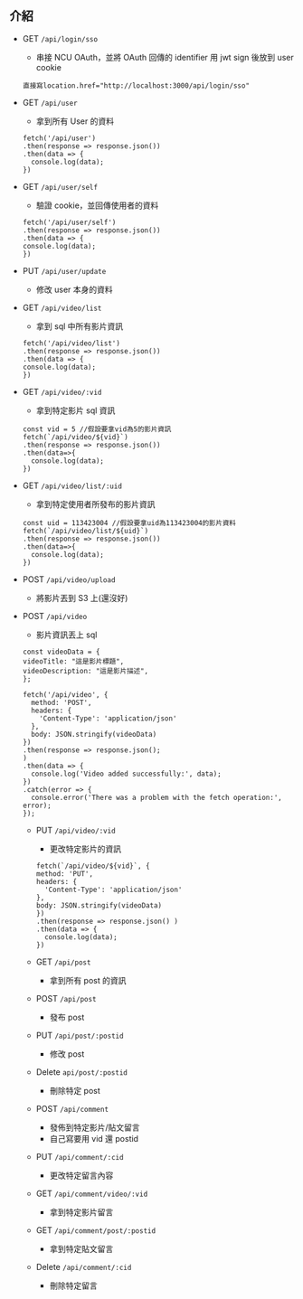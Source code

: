 ## 介紹

- GET `/api/login/sso`

  - 串接 NCU OAuth，並將 OAuth 回傳的 identifier 用 jwt sign 後放到 user cookie

  ```
  直接寫location.href="http://localhost:3000/api/login/sso"
  ```

- GET `/api/user`

  - 拿到所有 User 的資料

  ```
  fetch('/api/user')
  .then(response => response.json())
  .then(data => {
    console.log(data);
  })
  ```

- GET `/api/user/self`

  - 驗證 cookie，並回傳使用者的資料

  ```
  fetch('/api/user/self')
  .then(response => response.json())
  .then(data => {
  console.log(data);
  })
  ```

- PUT `/api/user/update`

  - 修改 user 本身的資料

- GET `/api/video/list`

  - 拿到 sql 中所有影片資訊

  ```
  fetch('/api/video/list')
  .then(response => response.json())
  .then(data => {
  console.log(data);
  })
  ```

- GET `/api/video/:vid`

  - 拿到特定影片 sql 資訊

  ```
  const vid = 5 //假設要拿vid為5的影片資訊
  fetch(`/api/video/${vid}`)
  .then(response => response.json())
  .then(data=>{
    console.log(data);
  })
  ```

- GET `/api/video/list/:uid`

  - 拿到特定使用者所發布的影片資訊

  ```
  const uid = 113423004 //假設要拿uid為113423004的影片資料
  fetch(`/api/video/list/${uid}`)
  .then(response => response.json())
  .then(data=>{
    console.log(data);
  })
  ```

- POST `/api/video/upload`

  - 將影片丟到 S3 上(還沒好)

- POST `/api/video`

  - 影片資訊丟上 sql

  ```
  const videoData = {
  videoTitle: "這是影片標題",
  videoDescription: "這是影片描述",
  };

  fetch('/api/video', {
    method: 'POST',
    headers: {
      'Content-Type': 'application/json'
    },
    body: JSON.stringify(videoData)
  })
  .then(response => response.json();
  )
  .then(data => {
    console.log('Video added successfully:', data);
  })
  .catch(error => {
    console.error('There was a problem with the fetch operation:', error);
  });
  ```

  - PUT `/api/video/:vid`

    - 更改特定影片的資訊

    ```
    fetch(`/api/video/${vid}`, {
    method: 'PUT',
    headers: {
      'Content-Type': 'application/json'
    },
    body: JSON.stringify(videoData)
    })
    .then(response => response.json() )
    .then(data => {
      console.log(data);
    })
    ```

  - GET `/api/post`

    - 拿到所有 post 的資訊

  - POST `/api/post`

    - 發布 post

  - PUT `/api/post/:postid`

    - 修改 post

  - Delete `api/post/:postid`

    - 刪除特定 post

  - POST `/api/comment`

    - 發佈到特定影片/貼文留言
    - 自己寫要用 vid 還 postid

  - PUT `/api/comment/:cid`

    - 更改特定留言內容

  - GET `/api/comment/video/:vid`

    - 拿到特定影片留言

  - GET `/api/comment/post/:postid`

    - 拿到特定貼文留言

  - Delete `/api/comment/:cid`

    - 刪除特定留言
